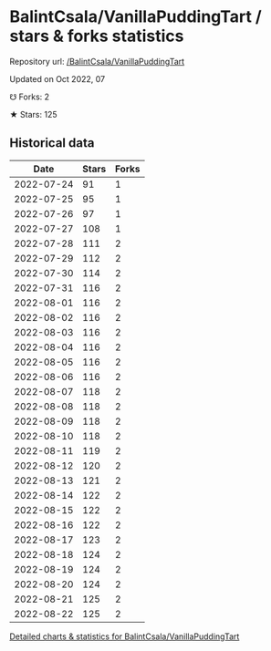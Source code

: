 # BalintCsala/VanillaPuddingTart / stars & forks statistics

Repository url: [/BalintCsala/VanillaPuddingTart](https://github.com/BalintCsala/VanillaPuddingTart)

Updated on Oct 2022, 07

☋ Forks: 2

★ Stars: 125

## Historical data
| Date | Stars | Forks |
|------|-------|-------|
| 2022-07-24 | 91 | 1 | 
| 2022-07-25 | 95 | 1 | 
| 2022-07-26 | 97 | 1 | 
| 2022-07-27 | 108 | 1 | 
| 2022-07-28 | 111 | 2 | 
| 2022-07-29 | 112 | 2 | 
| 2022-07-30 | 114 | 2 | 
| 2022-07-31 | 116 | 2 | 
| 2022-08-01 | 116 | 2 | 
| 2022-08-02 | 116 | 2 | 
| 2022-08-03 | 116 | 2 | 
| 2022-08-04 | 116 | 2 | 
| 2022-08-05 | 116 | 2 | 
| 2022-08-06 | 116 | 2 | 
| 2022-08-07 | 118 | 2 | 
| 2022-08-08 | 118 | 2 | 
| 2022-08-09 | 118 | 2 | 
| 2022-08-10 | 118 | 2 | 
| 2022-08-11 | 119 | 2 | 
| 2022-08-12 | 120 | 2 | 
| 2022-08-13 | 121 | 2 | 
| 2022-08-14 | 122 | 2 | 
| 2022-08-15 | 122 | 2 | 
| 2022-08-16 | 122 | 2 | 
| 2022-08-17 | 123 | 2 | 
| 2022-08-18 | 124 | 2 | 
| 2022-08-19 | 124 | 2 | 
| 2022-08-20 | 124 | 2 | 
| 2022-08-21 | 125 | 2 | 
| 2022-08-22 | 125 | 2 | 


[Detailed charts & statistics for BalintCsala/VanillaPuddingTart](https://reviewgithub.com/rep/BalintCsala/VanillaPuddingTart)
